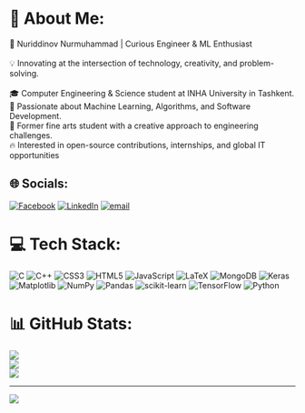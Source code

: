 # 💫 About Me:
🌌 Nuriddinov Nurmuhammad | Curious Engineer & ML Enthusiast<br><br>💡 Innovating at the intersection of technology, creativity, and problem-solving.<br><br>    🎓 Computer Engineering & Science student at INHA University in Tashkent.<br>    🚀 Passionate about Machine Learning, Algorithms, and Software Development.<br>    🎨 Former fine arts student with a creative approach to engineering challenges.<br>    🔥 Interested in open-source contributions, internships, and global IT opportunities


## 🌐 Socials:
[![Facebook](https://img.shields.io/badge/Facebook-%231877F2.svg?logo=Facebook&logoColor=white)](https://facebook.com/https://www.facebook.com/share/1Amq8MWHVb/) [![LinkedIn](https://img.shields.io/badge/LinkedIn-%230077B5.svg?logo=linkedin&logoColor=white)](https://linkedin.com/in/https://www.linkedin.com/in/nurmuhammad-nuriddinov-93a2b8294/) [![email](https://img.shields.io/badge/Email-D14836?logo=gmail&logoColor=white)](mailto:nuriddinov.official@yahoo.com) 

# 💻 Tech Stack:
![C](https://img.shields.io/badge/c-%2300599C.svg?style=for-the-badge&logo=c&logoColor=white) ![C++](https://img.shields.io/badge/c++-%2300599C.svg?style=for-the-badge&logo=c%2B%2B&logoColor=white) ![CSS3](https://img.shields.io/badge/css3-%231572B6.svg?style=for-the-badge&logo=css3&logoColor=white) ![HTML5](https://img.shields.io/badge/html5-%23E34F26.svg?style=for-the-badge&logo=html5&logoColor=white) ![JavaScript](https://img.shields.io/badge/javascript-%23323330.svg?style=for-the-badge&logo=javascript&logoColor=%23F7DF1E) ![LaTeX](https://img.shields.io/badge/latex-%23008080.svg?style=for-the-badge&logo=latex&logoColor=white) ![MongoDB](https://img.shields.io/badge/MongoDB-%234ea94b.svg?style=for-the-badge&logo=mongodb&logoColor=white) ![Keras](https://img.shields.io/badge/Keras-%23D00000.svg?style=for-the-badge&logo=Keras&logoColor=white) ![Matplotlib](https://img.shields.io/badge/Matplotlib-%23ffffff.svg?style=for-the-badge&logo=Matplotlib&logoColor=black) ![NumPy](https://img.shields.io/badge/numpy-%23013243.svg?style=for-the-badge&logo=numpy&logoColor=white) ![Pandas](https://img.shields.io/badge/pandas-%23150458.svg?style=for-the-badge&logo=pandas&logoColor=white) ![scikit-learn](https://img.shields.io/badge/scikit--learn-%23F7931E.svg?style=for-the-badge&logo=scikit-learn&logoColor=white) ![TensorFlow](https://img.shields.io/badge/TensorFlow-%23FF6F00.svg?style=for-the-badge&logo=TensorFlow&logoColor=white) ![Python](https://img.shields.io/badge/python-3670A0?style=for-the-badge&logo=python&logoColor=ffdd54)
# 📊 GitHub Stats:
![](https://github-readme-stats.vercel.app/api?username=nuriddinovN&theme=dark&hide_border=false&include_all_commits=true&count_private=false)<br/>
![](https://github-readme-streak-stats.herokuapp.com/?user=nuriddinovN&theme=dark&hide_border=false)<br/>
![](https://github-readme-stats.vercel.app/api/top-langs/?username=nuriddinovN&theme=dark&hide_border=false&include_all_commits=true&count_private=false&layout=compact)

---
[![](https://visitcount.itsvg.in/api?id=nuriddinovN&icon=0&color=0)](https://visitcount.itsvg.in)

<!-- Proudly created with GPRM ( https://gprm.itsvg.in ) -->

